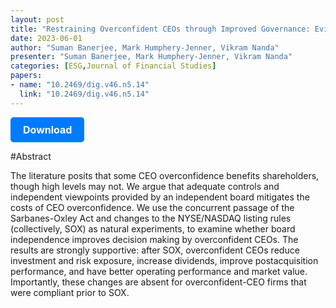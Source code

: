 ```yaml
---
layout: post
title: "Restraining Overconfident CEOs through Improved Governance: Evidence from the Sarbanes-Oxley Act"
date: 2023-06-01
author: "Suman Banerjee, Mark Humphery-Jenner, Vikram Nanda"
presenter: "Suman Banerjee, Mark Humphery-Jenner, Vikram Nanda"
categories: [ESG,Journal of Financial Studies]
papers:
- name: "10.2469/dig.v46.n5.14"
  link: "10.2469/dig.v46.n5.14"
---
```


<p>
  <a href='https://www.sciencedirect.com/science/article/abs/pii/S1047831023000020' class='button'>
    Download
  </a>
</p>

<style>
  .button {
    display: inline-block;
    padding: 10px 20px;
    background-color: #007bff;
    color: #fff;
    text-decoration: none;
    border-radius: 5px;
    font-size: 16px;
    font-weight: bold;
  }
</style>

#Abstract
<p>The literature posits that some CEO overconfidence benefits shareholders, though high levels may not. We argue that adequate controls and independent viewpoints provided by an independent board mitigates the costs of CEO overconfidence. We use the concurrent passage of the Sarbanes-Oxley Act and changes to the NYSE/NASDAQ listing rules (collectively, SOX) as natural experiments, to examine whether board independence improves decision making by overconfident CEOs. The results are strongly supportive: after SOX, overconfident CEOs reduce investment and risk exposure, increase dividends, improve postacquisition performance, and have better operating performance and market value. Importantly, these changes are absent for overconfident-CEO firms that were compliant prior to SOX.</p>
